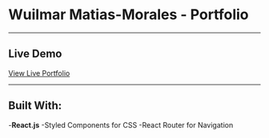 # Wuilmar Matias-Morales - Portfolio

---

## Live Demo

[View Live Portfolio](https://my-portfolio-wuilmarmms-projects.vercel.app/)

---

## Built With:

-**React.js**
-Styled Components for CSS
-React Router for Navigation

